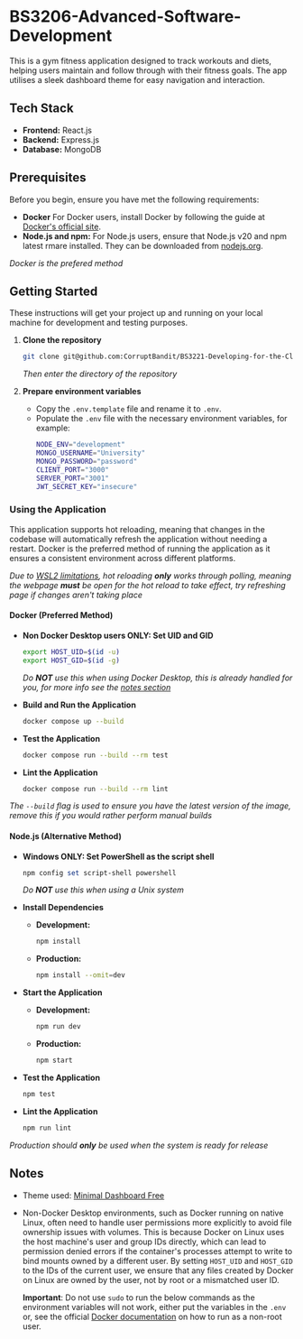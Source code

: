 # BS3206-Advanced-Software-Development

This is a gym fitness application designed to track workouts and diets, helping users maintain and follow through with their fitness goals. The app utilises a sleek dashboard theme for easy navigation and interaction.

## Tech Stack

- **Frontend:** React.js
- **Backend:** Express.js
- **Database:** MongoDB

## Prerequisites

Before you begin, ensure you have met the following requirements:
- **Docker** For Docker users, install Docker by following the guide at [Docker's official site](https://docs.docker.com/get-docker/).
- **Node.js and npm:** For Node.js users, ensure that Node.js v20 and npm latest rmare installed. They can be downloaded from [nodejs.org](https://nodejs.org/).

_Docker is the prefered method_

## Getting Started

These instructions will get your project up and running on your local machine for development and testing purposes.

1. **Clone the repository**
   ```bash
   git clone git@github.com:CorruptBandit/BS3221-Developing-for-the-Cloud.git
   ```

   _Then enter the directory of the repository_

2. **Prepare environment variables**
   - Copy the `.env.template` file and rename it to `.env`.
   - Populate the `.env` file with the necessary environment variables, for example:
     ```sh
     NODE_ENV="development"
     MONGO_USERNAME="University"
     MONGO_PASSWORD="password"
     CLIENT_PORT="3000"
     SERVER_PORT="3001"
     JWT_SECRET_KEY="insecure"
     ```

### Using the Application
This application supports hot reloading, meaning that changes in the codebase will automatically refresh the application without needing a restart. Docker is the preferred method of running the application as it ensures a consistent environment across different platforms.

_Due to [WSL2 limitations](https://github.com/microsoft/WSL/issues/4739), hot reloading **only** works through polling, meaning the webpage **must** be open for the hot reload to take effect, try refreshing page if changes aren't taking place_

#### Docker (Preferred Method)
- **Non Docker Desktop users ONLY: Set UID and GID**
  ```bash
  export HOST_UID=$(id -u)
  export HOST_GID=$(id -g)
  ```

  _Do **NOT** use this when using Docker Desktop, this is already handled for you, for more info see the [notes section](#notes)_


- **Build and Run the Application**
  ```bash
  docker compose up --build
  ```

- **Test the Application**
  ```bash
  docker compose run --build --rm test
  ```

- **Lint the Application**
  ```bash
  docker compose run --build --rm lint
  ```

_The `--build` flag is used to ensure you have the latest version of the image, remove this if you would rather perform manual builds_

#### Node.js (Alternative Method)
- **Windows ONLY: Set PowerShell as the script shell**
  ```powershell
  npm config set script-shell powershell
  ```

  _Do **NOT** use this when using a Unix system_

- **Install Dependencies**
  - **Development:**
    ```bash
    npm install
    ```
  - **Production:**
    ```bash
    npm install --omit=dev
    ```

- **Start the Application**
  - **Development:**
    ```bash
    npm run dev
    ```
  - **Production:**
    ```bash
    npm start
    ```

- **Test the Application**
  ```bash
  npm test
  ```

- **Lint the Application**
  ```bash
  npm run lint
  ```
    
_Production should **only** be used when the system is ready for release_

## Notes
- Theme used: [Minimal Dashboard Free](https://mui.com/store/items/minimal-dashboard-free/)

- Non-Docker Desktop environments, such as Docker running on native Linux, often need to handle user permissions more explicitly to avoid file ownership issues with volumes. This is because Docker on Linux uses the host machine's user and group IDs directly, which can lead to permission denied errors if the container's processes attempt to write to bind mounts owned by a different user. By setting `HOST_UID` and `HOST_GID` to the IDs of the current user, we ensure that any files created by Docker on Linux are owned by the user, not by root or a mismatched user ID.

  **Important**: Do not use `sudo` to run the below commands as the environment variables will not work, either put the variables in the `.env`  or, see the official [Docker documentation](https://docs.docker.com/engine/install/linux-postinstall/) on how to run as a non-root user.